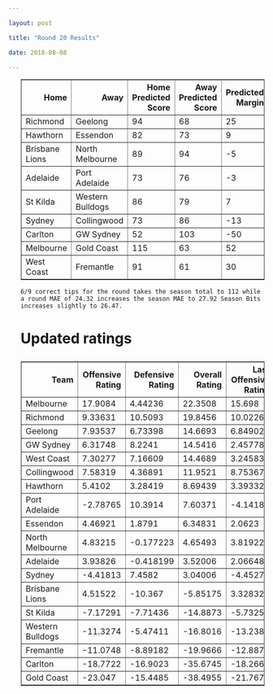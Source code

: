 ```yaml
---

layout: post

title: "Round 20 Results"

date: 2018-08-08

---
```


<ul class="post">

<div class="blurb">




<table border="1" class="dataframe">   <thead>     <tr style="text-align: right;">       <th>Home</th>       <th>Away</th>       <th>Home Predicted Score</th>       <th>Away Predicted Score</th>       <th>Predicted Margin</th>       <th>Home Score</th>       <th>Away Score</th>       <th>Margin</th>       <th>Error</th>     </tr>   </thead>   <tbody>     <tr>       <td>Richmond</td>       <td>Geelong</td>       <td>94</td>       <td>68</td>       <td>25</td>       <td>85</td>       <td>82</td>       <td>3</td>       <td>-22.16</td>     </tr>     <tr>       <td>Hawthorn</td>       <td>Essendon</td>       <td>82</td>       <td>73</td>       <td>9</td>       <td>107</td>       <td>103</td>       <td>4</td>       <td>-4.88</td>     </tr>     <tr>       <td>Brisbane Lions</td>       <td>North Melbourne</td>       <td>89</td>       <td>94</td>       <td>-5</td>       <td>104</td>       <td>107</td>       <td>-3</td>       <td>2.17</td>     </tr>     <tr>       <td>Adelaide</td>       <td>Port Adelaide</td>       <td>73</td>       <td>76</td>       <td>-3</td>       <td>96</td>       <td>93</td>       <td>3</td>       <td>6.47</td>     </tr>     <tr>       <td>St Kilda</td>       <td>Western Bulldogs</td>       <td>86</td>       <td>79</td>       <td>7</td>       <td>68</td>       <td>103</td>       <td>-35</td>       <td>-41.89</td>     </tr>     <tr>       <td>Sydney</td>       <td>Collingwood</td>       <td>73</td>       <td>86</td>       <td>-13</td>       <td>73</td>       <td>71</td>       <td>2</td>       <td>15.06</td>     </tr>     <tr>       <td>Carlton</td>       <td>GW Sydney</td>       <td>52</td>       <td>103</td>       <td>-50</td>       <td>46</td>       <td>151</td>       <td>-105</td>       <td>-54.57</td>     </tr>     <tr>       <td>Melbourne</td>       <td>Gold Coast</td>       <td>115</td>       <td>63</td>       <td>52</td>       <td>143</td>       <td>47</td>       <td>96</td>       <td>43.62</td>     </tr>     <tr>       <td>West Coast</td>       <td>Fremantle</td>       <td>91</td>       <td>61</td>       <td>30</td>       <td>142</td>       <td>84</td>       <td>58</td>       <td>28.05</td>     </tr>   </tbody> </table>
 <p>

 	6/9 correct tips for the round takes the season total to 112 while a round MAE of 24.32 increases the season MAE to 27.92 Season Bits increases slightly to 26.47.

 </p>



<p>

</p>

<h1>

Updated ratings

</h1>

<table border="1" class="dataframe">   <thead>     <tr style="text-align: right;">       <th>Team</th>       <th>Offensive Rating</th>       <th>Defensive Rating</th>       <th>Overall Rating</th>       <th>Last Offensive Rating</th>       <th>Last Defensive Rating</th>       <th>Last Overall Rating</th>       <th>Overall Change</th>       <th>Change</th>     </tr>   </thead>   <tbody>     <tr>       <td>Melbourne</td>       <td>17.9084</td>       <td>4.44236</td>       <td>22.3508</td>       <td>15.698</td>       <td>3.16329</td>       <td>18.8613</td>       <td>3.489423</td>       <td>1</td>     </tr>     <tr>       <td>Richmond</td>       <td>9.33631</td>       <td>10.5093</td>       <td>19.8456</td>       <td>10.0226</td>       <td>11.5957</td>       <td>21.6183</td>       <td>-1.772674</td>       <td>-1</td>     </tr>     <tr>       <td>Geelong</td>       <td>7.93537</td>       <td>6.73398</td>       <td>14.6693</td>       <td>6.84902</td>       <td>6.04766</td>       <td>12.8967</td>       <td>1.772674</td>       <td>1</td>     </tr>     <tr>       <td>GW Sydney</td>       <td>6.31748</td>       <td>8.2241</td>       <td>14.5416</td>       <td>2.45778</td>       <td>7.71819</td>       <td>10.176</td>       <td>4.365607</td>       <td>2</td>     </tr>     <tr>       <td>West Coast</td>       <td>7.30277</td>       <td>7.16609</td>       <td>14.4689</td>       <td>3.24583</td>       <td>8.97879</td>       <td>12.2246</td>       <td>2.244242</td>       <td>0</td>     </tr>     <tr>       <td>Collingwood</td>       <td>7.58319</td>       <td>4.36891</td>       <td>11.9521</td>       <td>8.75367</td>       <td>4.40348</td>       <td>13.1572</td>       <td>-1.205057</td>       <td>-3</td>     </tr>     <tr>       <td>Hawthorn</td>       <td>5.4102</td>       <td>3.28419</td>       <td>8.69439</td>       <td>3.39332</td>       <td>5.69111</td>       <td>9.08442</td>       <td>-0.390027</td>       <td>0</td>     </tr>     <tr>       <td>Port Adelaide</td>       <td>-2.78765</td>       <td>10.3914</td>       <td>7.60371</td>       <td>-4.1418</td>       <td>12.2631</td>       <td>8.12134</td>       <td>-0.517628</td>       <td>0</td>     </tr>     <tr>       <td>Essendon</td>       <td>4.46921</td>       <td>1.8791</td>       <td>6.34831</td>       <td>2.0623</td>       <td>3.89598</td>       <td>5.95828</td>       <td>0.390027</td>       <td>0</td>     </tr>     <tr>       <td>North Melbourne</td>       <td>4.83215</td>       <td>-0.177223</td>       <td>4.65493</td>       <td>3.81922</td>       <td>1.00968</td>       <td>4.8289</td>       <td>-0.173974</td>       <td>0</td>     </tr>     <tr>       <td>Adelaide</td>       <td>3.93826</td>       <td>-0.418199</td>       <td>3.52006</td>       <td>2.06648</td>       <td>0.935951</td>       <td>3.00243</td>       <td>0.517628</td>       <td>0</td>     </tr>     <tr>       <td>Sydney</td>       <td>-4.41813</td>       <td>7.4582</td>       <td>3.04006</td>       <td>-4.45271</td>       <td>6.28772</td>       <td>1.83501</td>       <td>1.205057</td>       <td>0</td>     </tr>     <tr>       <td>Brisbane Lions</td>       <td>4.51522</td>       <td>-10.367</td>       <td>-5.85175</td>       <td>3.32832</td>       <td>-9.35405</td>       <td>-6.02572</td>       <td>0.173974</td>       <td>0</td>     </tr>     <tr>       <td>St Kilda</td>       <td>-7.17291</td>       <td>-7.71436</td>       <td>-14.8873</td>       <td>-5.73253</td>       <td>-5.80341</td>       <td>-11.5359</td>       <td>-3.351332</td>       <td>0</td>     </tr>     <tr>       <td>Western Bulldogs</td>       <td>-11.3274</td>       <td>-5.47411</td>       <td>-16.8016</td>       <td>-13.2384</td>       <td>-6.9145</td>       <td>-20.1529</td>       <td>3.351332</td>       <td>1</td>     </tr>     <tr>       <td>Fremantle</td>       <td>-11.0748</td>       <td>-8.89182</td>       <td>-19.9666</td>       <td>-12.8875</td>       <td>-4.83489</td>       <td>-17.7224</td>       <td>-2.244242</td>       <td>-1</td>     </tr>     <tr>       <td>Carlton</td>       <td>-18.7722</td>       <td>-16.9023</td>       <td>-35.6745</td>       <td>-18.2663</td>       <td>-13.0426</td>       <td>-31.3089</td>       <td>-4.365607</td>       <td>0</td>     </tr>     <tr>       <td>Gold Coast</td>       <td>-23.047</td>       <td>-15.4485</td>       <td>-38.4955</td>       <td>-21.7679</td>       <td>-13.2382</td>       <td>-35.0061</td>       <td>-3.489423</td>       <td>0</td>     </tr>   </tbody> </table>

</div><!-- /.blurb -->	

</ul>
